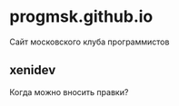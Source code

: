 # progmsk.github.io
Сайт московского клуба программистов


## xenidev

Когда можно вносить правки?




